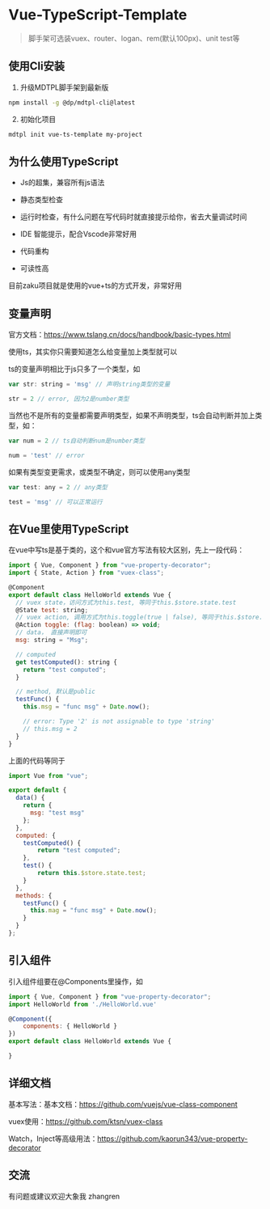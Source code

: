 # Vue-TypeScript-Template

> 脚手架可选装vuex、router、logan、rem(默认100px)、unit test等

## 使用Cli安装

1. 升级MDTPL脚手架到最新版

```bash
npm install -g @dp/mdtpl-cli@latest
```

2. 初始化项目

```bash
mdtpl init vue-ts-template my-project
```

## 为什么使用TypeScript

- Js的超集，兼容所有js语法

- 静态类型检查

- 运行时检查，有什么问题在写代码时就直接提示给你，省去大量调试时间

- IDE 智能提示，配合Vscode非常好用

- 代码重构

- 可读性高

目前zaku项目就是使用的vue+ts的方式开发，非常好用

## 变量声明

官方文档：https://www.tslang.cn/docs/handbook/basic-types.html

使用ts，其实你只需要知道怎么给变量加上类型就可以

ts的变量声明相比于js只多了一个类型，如

```javascript
var str: string = 'msg' // 声明string类型的变量

str = 2 // error, 因为2是number类型
```

当然也不是所有的变量都需要声明类型，如果不声明类型，ts会自动判断并加上类型，如：

```javascript
var num = 2 // ts自动判断num是number类型

num = 'test' // error
```

如果有类型变更需求，或类型不确定，则可以使用any类型

```javascript
var test: any = 2 // any类型

test = 'msg' // 可以正常运行
```

## 在Vue里使用TypeScript

在vue中写ts是基于类的，这个和vue官方写法有较大区别，先上一段代码：

```javascript
import { Vue, Component } from "vue-property-decorator";
import { State, Action } from "vuex-class";

@Component
export default class HelloWorld extends Vue {
  // vuex state，访问方式为this.test, 等同于this.$store.state.test
  @State test: string;
  // vuex action, 调用方式为this.toggle(true | false), 等同于this.$store.dispatch('toggle', true | false)
  @Action toggle: (flag: boolean) => void;
  // data， 直接声明即可
  msg: string = "Msg";

  // computed
  get testComputed(): string {
    return "test computed";
  }

  // method, 默认是public
  testFunc() {
    this.msg = "func msg" + Date.now();

    // error: Type '2' is not assignable to type 'string'
    // this.msg = 2
  }
}
```

上面的代码等同于

```javascript
import Vue from "vue";

export default {
  data() {
    return {
      msg: "test msg"
    };
  },
  computed: {
    testComputed() {
    	return "test computed";
    },
    test() {
    	return this.$store.state.test;
    }
  },
  methods: {
    testFunc() {
      this.mag = "func msg" + Date.now();
    }
  }
};
```

## 引入组件

引入组件组要在@Components里操作，如

```javascript
import { Vue, Component } from "vue-property-decorator";
import HelloWorld from './HelloWorld.vue'

@Component({
	components: { HelloWorld }
})
export default class HelloWorld extends Vue {

}
```

## 详细文档

基本写法：基本文档：https://github.com/vuejs/vue-class-component

vuex使用：https://github.com/ktsn/vuex-class

Watch，Inject等高级用法：https://github.com/kaorun343/vue-property-decorator

## 交流

有问题或建议欢迎大象我 zhangren

